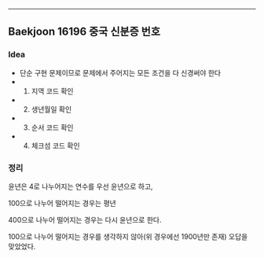 ---
## Baekjoon 16196 중국 신분증 번호
### **Idea**
* 단순 구현 문제이므로 문제에서 주어지는 모든 조건을 다 신경써야 한다
* 1) 지역 코드 확인
* 2) 생년월일 확인
* 3) 순서 코드 확인
* 4) 체크섬 코드 확인



### 정리
윤년은 4로 나누어지는 연수를 우선 윤년으로 하고, 

100으로 나누어 떨어지는 경우는 평년

400으로 나누어 떨어지는 경우는 다시 윤년으로 한다.

100으로 나누어 떨어지는 경우를 생각하지 않아(위 경우에선 1900년만 존재) 오답을 맞았었다.  

